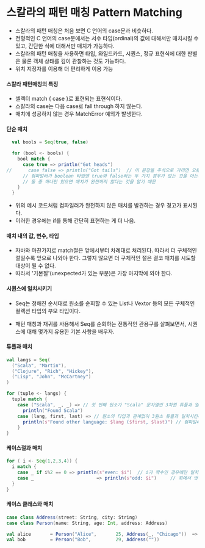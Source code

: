 # 스칼라의 패턴 매칭 Pattern Matching

* 스칼라의 패턴 매칭은 처음 보면 C 언어의 case문과 비슷하다.
* 전형적인 C 언어의 case문에서는 서수 타입(ordinal)의 값에 대해서만 매치시킬 수 있고, 간단한 식에 대해서만 매치가 가능하다.
* 스칼라의 패턴 매칭을 사용하면 타입, 와일드카드, 시퀀스, 정규 표현식에 대한 판별은 물론 객체 상태를 깊이 관찰하는 것도 가능하다.
* 위치 지정자를 이용해 더 편리하게 이용 가능


#### 스칼라 패턴매칭의 특징
* 셀렉터 match { case }로 표현되는 표현식이다.
* 스칼라의 case는 다음 case로 fall through 하지 않는다.
* 매치에 성공하지 않는 경우 MatchError 예외가 발생한다.

#### 단순 매치

```Scala
  val bools = Seq(true, false)

  for (bool <- bools) {
    bool match {
      case true => println("Got heads")
//      case false => println("Got tails")  // 이 문장을 주석으로 가리면 오류가 난다.
      // 컴파일러가 boolean 타입엔 true와 false라는 두 가지 경우가 있는 것을 아는데,
      // 둘 중 하나만 있으면 매치가 완전하지 않다는 것을 알기 때문
    }
  }
```
* 위의 예시 코드처럼 컴파일러가 완전하지 않은 매치를 발견하는 경우 경고가 표시된다.
* 이러한 경우에는 if를 통해 간단히 표현하는 게 더 나음.


#### 매치 내의 값, 변수, 타입


* 자바와 마찬가지로 match절은 앞에서부터 차례대로 처리된다. 따라서 더 구체적인 절일수록 앞으로 나와야 한다. 그렇지 않으면 더 구체적인 절은 결코 매치를 시도할 대상이 될 수 없다.
* 따라서 '기본절'(unexpected가 있는 부분)은 가장 마지막에 와야 한다.



#### 시퀀스에 일치시키기

* Seq는 정해진 순서대로 원소를 순회할 수 있는 List나 Vextor 등의 모든 구체적인 컬렉션 타입의 부모 타입이다.

* 패턴 매칭과 재귀를 사용해서 Seq를 순회하는 전통적인 관용구를 살펴보면서, 시퀀스에 대해 몇가지 유용한 기본 사항을 배우자.



#### 튜플과 매치

```Scala
val langs = Seq(
  ("Scala", "Martin"),
  ("Clojure", "Rich", "Hickey"),
  ("Lisp", "John", "McCartney")
)

for (tuple <- langs) {
  tuple match {
    case ("Scala", _, _) =>	// 첫 번째 원소가 "Scala" 문자열인 3차원 튜플과 일치(두 번째와 세 번째 원소는 무시)
      println("Found Scala")	
    case (lang, first, last) =>	// 원소의 타입과 관계없이 3원소 튜플과 일치시킨다.
      println(s"Found other language: $lang ($first, $last)") // 컴파일러가 타입을 자동으로 추출
	}
}
```



#### 케이스절과 매치

```Scala
for ( i <- Seq(1,2,3,4)) {
  i match {
    case _ if i%2 == 0 => println(s"even: $i")	// i가 짝수인 경우에만 일치
    case _						 => println(s"odd: $i")		// 위에서 벗어난 케이스(홀수)에 일치
  }
}
```



#### 케이스 클래스와 매치

```scala
case class Address(street: String, city: String)
case class Person(name: String, age: Int, address: Address)

val alice		= Person("Alice",		25,	Address(_, "Chicago"))	=> println("Hi Alice!")
val bob			= Person("Bob",			29, Address(""))
```



